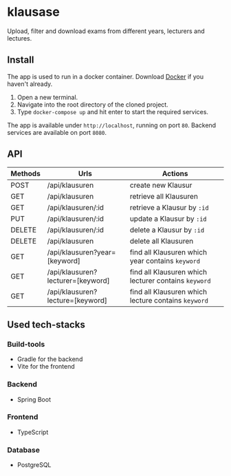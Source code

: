 # klausase

Upload, filter and download exams from different years, lecturers and lectures.

## Install

The app is used to run in a docker container. Download [Docker](https://docs.docker.com/get-docker/) if you haven't already.

1. Open a new terminal.
2. Navigate into the root directory of the cloned project.
3. Type `docker-compose up` and hit enter to start the required services.

The app is available under `http://localhost`, running on port `80`.
Backend services are available on port `8080`.

## API

| Methods | Urls                              | Actions                                              |
| ------- | --------------------------------- | ---------------------------------------------------- |
| POST    | /api/klausuren                    | create new Klausur                                   |
| GET     | /api/klausuren                    | retrieve all Klausuren                               |
| GET     | /api/klausuren/:id                | retrieve a Klausur by `:id`                          |
| PUT     | /api/klausuren/:id                | update a Klausur by `:id`                            |
| DELETE  | /api/klausuren/:id                | delete a Klausur by `:id`                            |
| DELETE  | /api/klausuren                    | delete all Klausuren                                 |
| GET     | /api/klausuren?year=[keyword]     | find all Klausuren which year contains `keyword`     |
| GET     | /api/klausuren?lecturer=[keyword] | find all Klausuren which lecturer contains `keyword` |
| GET     | /api/klausuren?lecture=[keyword]  | find all Klausuren which lecture contains `keyword`  |

## Used tech-stacks

### Build-tools

- Gradle for the backend
- Vite for the frontend

### Backend

- Spring Boot

### Frontend

- TypeScript

### Database

- PostgreSQL